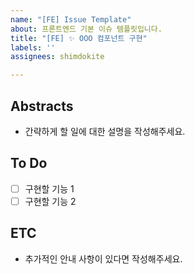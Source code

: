 ```yaml
---
name: "[FE] Issue Template"
about: 프론트엔드 기본 이슈 템플릿입니다.
title: "[FE] ✨ OOO 컴포넌트 구현"
labels: ''
assignees: shimdokite

---
```


## Abstracts
* 간략하게 할 일에 대한 설명을 작성해주세요.

## To Do
- [ ] 구현할 기능 1
- [ ] 구현할 기능 2

## ETC
* 추가적인 안내 사항이 있다면 작성해주세요.
